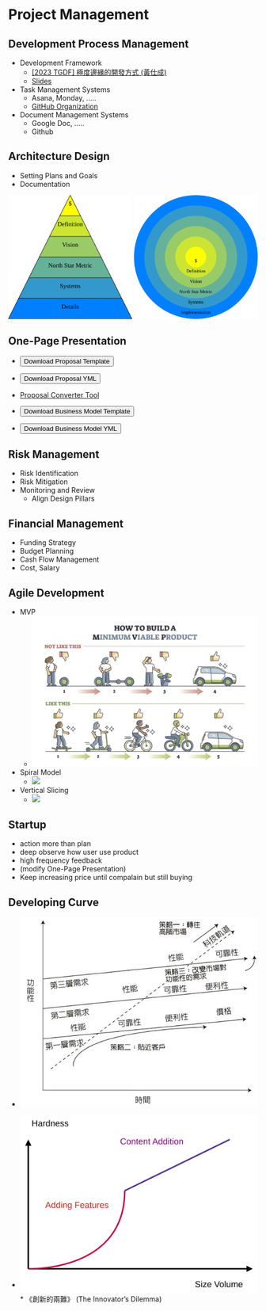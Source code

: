 # Project Management


<div class="slide">

## Development Process Management
* Development Framework
    * [[2023 TGDF] 極度邊緣的開發方式 (黃仕成) ](https://youtu.be/yV0aYkDtqp8)
    * [Slides](https://docs.google.com/presentation/d/1SEad3fuaRG9u78X5sLWwab71ZKbSmEBYQwj0Sv2SYAY/edit)
* Task Management Systems
    * Asana, Monday, .....
    * [GitHub Organization](https://github.com/orgs/)
* Document Management Systems
    * Google Doc, .....
    * Github

</div>

<div class="slide">

## Architecture Design
* Setting Plans and Goals
* Documentation

<img src="Trapezoid.svg" width="250">
<img src="Circles.svg" width="250">

</div>


<div class="slide">

## One-Page Presentation

* <button class="download" id="proposal-html" data-url="proposal.html">Download Proposal Template</button>
* <button class="download" id="proposal-yml" data-url="proposal.yml">Download Proposal YML</button>
* [Proposal Converter Tool](https://shinra.posetmage.com/GameDesign/Tool/Converter.html)

* <button class="download" id="business-model-html" data-url="business_model.html">Download Business Model Template</button>
* <button class="download" id="business-model-yml" data-url="business_model.yml">Download Business Model YML</button>

</div>


<div class="slide">

## Risk Management
* Risk Identification
* Risk Mitigation
* Monitoring and Review
  * Align Design Pillars

</div>


<div class="slide">

## Financial Management
* Funding Strategy
* Budget Planning
* Cash Flow Management
* Cost, Salary

</div>


<div class="slide">

## Agile Development

* MVP
  * ![](MVP.webp)
* Spiral Model
  * ![](https://www.bdtask.com/blog/assets/plugins/ckfinder/core/connector/php/uploads/images/xwhat,P20is,P20spiral,P20model,P20for,P20software,P20development.jpg.pagespeed.ic.vL7MBvEhah.webp)
* Vertical Slicing
  * ![](https://upload.wikimedia.org/wikipedia/commons/d/d3/Vertical_slice.png)

</div>


<div class="slide">

## Startup
* action more than plan
* deep observe how user use product
* high frequency feedback 
* (modify One-Page Presentation)
* Keep increasing price until compalain but still buying


</div>


<div class="slide">

## Developing Curve

* ![](Img/Dilemma.webp)


* <div style="background-color: white; display: inline-block; padding: 10px;"><img src="Img/Developing Curve.svg" alt="SVG Image" /></div>
  * 《創新的兩難》 (The Innovator’s Dilemma)

</div>

<script>
document.addEventListener('DOMContentLoaded', function() {
    // Function to handle the download
    function handleDownload(event) {
        const url = event.target.getAttribute('data-url');
        if (url) {
            const link = document.createElement('a');
            link.href = url;
            link.download = ''; // Setting download attribute will trigger the save dialog
            document.body.appendChild(link);
            link.click();
            document.body.removeChild(link);
        }
    }

    // Get all buttons with the class 'download' and add event listeners
    const downloadButtons = document.querySelectorAll('.download');
    downloadButtons.forEach(function(button) {
        button.addEventListener('click', handleDownload);
    });
});

</script>